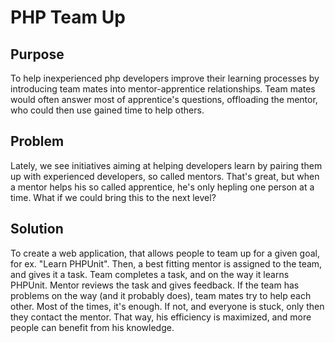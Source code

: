 # PHP Team Up 

## Purpose 
To help inexperienced php developers improve their learning processes by introducing team mates into mentor-apprentice relationships.
Team mates would often answer most of apprentice's questions, offloading the mentor, who could then use gained time to help others.

## Problem
Lately, we see initiatives aiming at helping developers learn by pairing them up with experienced developers, so called mentors.
That's great, but when a mentor helps his so called apprentice, he's only hepling one person at a time. 
What if we could bring this to the next level?

## Solution
To create a web application, that allows people to team up for a given goal, for ex. "Learn PHPUnit". Then, a best fitting mentor 
is assigned to the team, and gives it a task. Team completes a task, and on the way it learns PHPUnit. Mentor reviews the task and 
gives feedback. If the team has problems on the way (and it probably does), team mates try to help each other. Most of 
the times, it's enough. If not, and everyone is stuck, only then they contact the mentor. That way, his efficiency is maximized, 
and more people can benefit from his knowledge.


